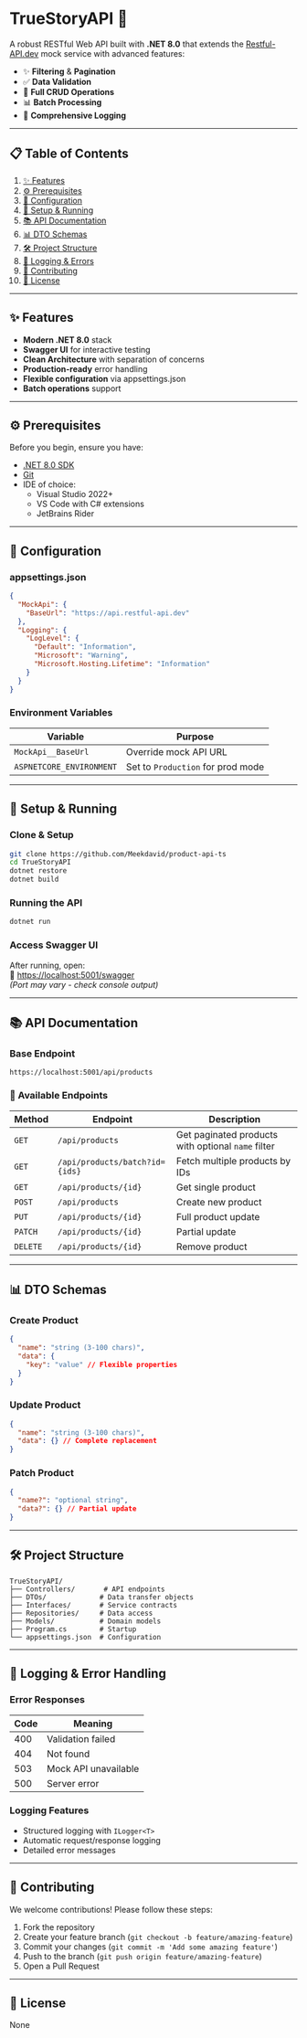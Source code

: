 # TrueStoryAPI 🚀

A robust RESTful Web API built with **.NET 8.0** that extends the [Restful-API.dev](https://api.restful-api.dev) mock service with advanced features:
- ✨ **Filtering** & **Pagination**
- ✅ **Data Validation**
- 🔄 **Full CRUD Operations**
- 📊 **Batch Processing**
- 📝 **Comprehensive Logging**

---

## 📋 Table of Contents

1. [✨ Features](#-features)
2. [⚙️ Prerequisites](#%EF%B8%8F-prerequisites)
3. [🔧 Configuration](#-configuration)
4. [🚀 Setup & Running](#-setup--running)
5. [📚 API Documentation](#-api-documentation)
6. [📊 DTO Schemas](#-dto-schemas)
7. [🛠️ Project Structure](#%EF%B8%8F-project-structure)
8. [📝 Logging & Errors](#-logging--error-handling)
9. [🤝 Contributing](#-contributing)
10. [📜 License](#-license)

---

## ✨ Features

- **Modern .NET 8.0** stack
- **Swagger UI** for interactive testing
- **Clean Architecture** with separation of concerns
- **Production-ready** error handling
- **Flexible configuration** via appsettings.json
- **Batch operations** support

---

## ⚙️ Prerequisites

Before you begin, ensure you have:

- [.NET 8.0 SDK](https://dotnet.microsoft.com/en-us/download/dotnet/8.0)
- [Git](https://git-scm.com/downloads)
- IDE of choice:
  - Visual Studio 2022+
  - VS Code with C# extensions
  - JetBrains Rider

---

## 🔧 Configuration

### appsettings.json
```json
{
  "MockApi": {
    "BaseUrl": "https://api.restful-api.dev"
  },
  "Logging": {
    "LogLevel": {
      "Default": "Information",
      "Microsoft": "Warning",
      "Microsoft.Hosting.Lifetime": "Information"
    }
  }
}
```

### Environment Variables
| Variable | Purpose |
|----------|---------|
| `MockApi__BaseUrl` | Override mock API URL |
| `ASPNETCORE_ENVIRONMENT` | Set to `Production` for prod mode |

---

## 🚀 Setup & Running

### Clone & Setup
```bash
git clone https://github.com/Meekdavid/product-api-ts
cd TrueStoryAPI
dotnet restore
dotnet build
```

### Running the API
```bash
dotnet run
```

### Access Swagger UI
After running, open:  
🔗 [https://localhost:5001/swagger](https://localhost:5001/swagger)  
*(Port may vary - check console output)*

---

## 📚 API Documentation

### Base Endpoint
```
https://localhost:5001/api/products
```

### 📌 Available Endpoints

| Method | Endpoint | Description |
|--------|----------|-------------|
| `GET` | `/api/products` | Get paginated products with optional `name` filter |
| `GET` | `/api/products/batch?id={ids}` | Fetch multiple products by IDs |
| `GET` | `/api/products/{id}` | Get single product |
| `POST` | `/api/products` | Create new product |
| `PUT` | `/api/products/{id}` | Full product update |
| `PATCH` | `/api/products/{id}` | Partial update |
| `DELETE` | `/api/products/{id}` | Remove product |

---

## 📊 DTO Schemas

### Create Product
```json
{
  "name": "string (3-100 chars)",
  "data": {
    "key": "value" // Flexible properties
  }
}
```

### Update Product
```json
{
  "name": "string (3-100 chars)",
  "data": {} // Complete replacement
}
```

### Patch Product
```json
{
  "name?": "optional string",
  "data?": {} // Partial update
}
```

---

## 🛠️ Project Structure

```
TrueStoryAPI/
├── Controllers/       # API endpoints
├── DTOs/             # Data transfer objects
├── Interfaces/       # Service contracts
├── Repositories/     # Data access
├── Models/           # Domain models
├── Program.cs        # Startup
└── appsettings.json  # Configuration
```

---

## 📝 Logging & Error Handling

### Error Responses
| Code | Meaning |
|------|---------|
| 400 | Validation failed |
| 404 | Not found |
| 503 | Mock API unavailable |
| 500 | Server error |

### Logging Features
- Structured logging with `ILogger<T>`
- Automatic request/response logging
- Detailed error messages

---

## 🤝 Contributing

We welcome contributions! Please follow these steps:

1. Fork the repository
2. Create your feature branch (`git checkout -b feature/amazing-feature`)
3. Commit your changes (`git commit -m 'Add some amazing feature'`)
4. Push to the branch (`git push origin feature/amazing-feature`)
5. Open a Pull Request

---

## 📜 License

None

```
